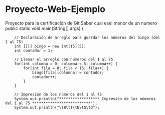 # Proyecto-Web-Ejemplo
Proyecto para la certificación de Git
Saber cual esel menor de un numero 
 public static void main(String[] args) {
        
        // Declaración de arreglo para guardar los números del bingo (del 1 al 75)
        int [][] bingo = new int[15][5];
        int contador = 1;

        // Llenar el arreglo con números del 1 al 75
        for(int columna = 0; columna < 5; columna++) {
            for(int fila = 0; fila < 15; fila++) {
                bingo[fila][columna] = contador;
                contador++;
            }
        }

        // Impresión de los números del 1 al 75
        System.out.println("****************** Impresión de los números del 1 al 75 **************************");
        System.out.println("\tB\tI\tN\tG\tO");  
